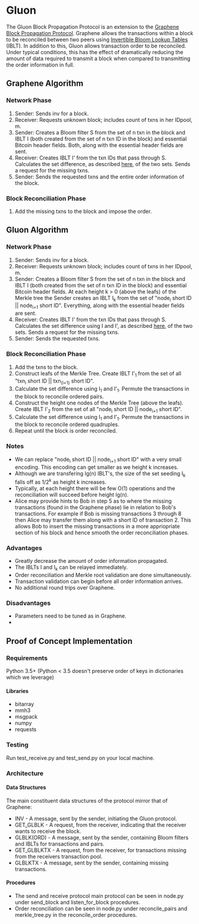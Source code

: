# Gluon
The Gluon Block Propagation Protocol is an extension to the [Graphene Block Propagation Protocol](https://people.cs.umass.edu/~gbiss/graphene.pdf). Graphene allows the transactions within a block to be reconciled between two peers using [Invertible Bloom Lookup Tables](https://arxiv.org/pdf/1101.2245.pdf) (IBLT). In addition to this, Gluon allows transaction order to be reconciled. Under typical conditions, this has the effect of dramatically reducing the amount of data required to transmit a block when compared to transmitting the order information in full. 

## Graphene Algorithm
### Network Phase
1. Sender:    Sends inv for a block.
2. Receiver:  Requests unknown block; includes count of txns in her IDpool, m.
3. Sender:    Creates a Bloom filter S from the set of n txn in the block and IBLT I (both created from the set of n txn ID in the block) and essential Bitcoin header fields. Both, along with the essential header fields are sent.
4. Receiver:  Creates IBLT I' from the txn IDs that pass through S. Calculates the set difference, as described [here](https://dl.acm.org/citation.cfm?id=2018462), of the two sets. Sends a request for the missing txns.
5. Sender:    Sends the requested txns and the entire order information of the block.

### Block Reconciliation Phase
1. Add the missing txns to the block and impose the order. 

## Gluon Algorithm
### Network Phase
1. Sender:    Sends inv for a block.
2. Receiver:  Requests unknown block; includes count of txns in her IDpool, m.
3. Sender:    Creates a Bloom filter S from the set of n txn in the block and IBLT I (both created from the set of n txn ID in the block) and essential Bitcoin header fields. At each height k > 0 (above the leafs) of the Merkle tree the Sender creates an IBLT I<sub>k</sub> from the set of "node<sub>i</sub> short ID || node<sub>i+1</sub> short ID". Everything, along with the essential header fields are sent.
4. Receiver:  Creates IBLT I' from the txn IDs that pass through S. Calculates the set difference using I and I', as described [here](https://dl.acm.org/citation.cfm?id=2018462), of the two sets. Sends a request for the missing txns.
5. Sender:    Sends the requested txns.

### Block Reconciliation Phase
1. Add the txns to the block.
2. Construct leafs of the Merkle Tree. Create IBLT I'<sub>1</sub> from the set of all "txn<sub>i</sub> short ID || txn<sub>(i+1)</sub> short ID".
3. Calculate the set difference using I<sub>1</sub> and I'<sub>1</sub>. Permute the transactions in the block to reconcile ordered pairs.
4. Construct the height one nodes of the Merkle Tree (above the leafs). Create IBLT I'<sub>2</sub> from the set of all "node<sub>i</sub> short ID || node<sub>i+1</sub> short ID".
5. Calculate the set difference using I<sub>1</sub> and I'<sub>1</sub>. Permute the transactions in the block to reconcile ordered quadruples.
6. Repeat until the block is order reconciled.

### Notes
+ We can replace "node<sub>i</sub> short ID || node<sub>i+1</sub> short ID" with a very small encoding. This encoding can get smaller as we height k increases.
+ Although we are transfering lg(n) IBLT's, the size of the set seeding I<sub>k</sub> falls off as 1/2<sup>k</sup> as height k increases.
+ Typically, at each height there will be few O(1) operations and the reconciliation will succeed before height lg(n). 
+ Alice may provide hints to Bob in step 5 as to where the missing transactions (found in the Graphene phase) lie in relation to Bob's transactions. For example if Bob is missing transactions 3 through 8 then Alice may transfer them along with a short ID of transaction 2. This allows Bob to insert the missing transactions in a more appriopriate section of his block and hence smooth the order reconciliation phases. 

### Advantages
+ Greatly decrease the amount of order information propagated.
+ The IBLTs I and I<sub>k</sub> can be relayed immediately.
+ Order reconciliation and Merkle root validation are done simultaneously.
+ Transaction validation can begin before all order information arrives. 
+ No additional round trips over Graphene.

### Disadvantages
+ Parameters need to be tuned as in Graphene.
+ 

## Proof of Concept Implementation
### Requirements
Python 3.5+ (Python < 3.5 doesn't preserve order of keys in dictionaries which we leverage)
#### Libraries
+ bitarray
+ mmh3
+ msgpack
+ numpy
+ requests

### Testing
Run test_receive.py and test_send.py on your local machine.

### Architecture
#### Data Structures
The main constituent data structures of the protocol mirror that of Graphene:
+ INV - A message, sent by the sender, initiating the Gluon protocol.
+ GET_GLBLK - A request, from the receiver, indicating that the receiver wants to receive the block.
+ GLBLK(ORD) - A message, sent by the sender, containing Bloom filters and IBLTs for transactions and pairs.
+ GET_GLBLKTX - A request, from the receiver, for transactions missing from the receivers transaction pool.
+ GLBLKTX - A message, sent by the sender, containing missing transactions.

#### Procedures
+ The send and receive protocol main protocol can be seen in node.py under send_block and listen_for_block procedures.
+ Order reconciliation can be seen in node.py under reconcile_pairs and merkle_tree.py in the reconcile_order procedures.
